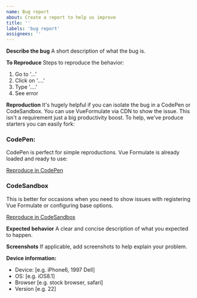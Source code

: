 ```yaml
---
name: Bug report
about: Create a report to help us improve
title: ''
labels: 'bug report'
assignees: ''
---
```


**Describe the bug**
A short description of what the bug is.

**To Reproduce**
Steps to reproduce the behavior:
1. Go to '...'
2. Click on '....'
3. Type '....'
4. See error

**Reproduction**
It's hugely helpful if you can isolate the bug in a CodePen or CodeSandbox. You can use VueFormulate via CDN to show the issue. This isn't a requirement just a big productivity boost. To help, we've produce starters you can easily fork:

### CodePen:
CodePen is perfect for simple reproductions. Vue Formulate is already loaded and ready to use:

[Reproduce in CodePen](https://codepen.io/boyd/pen/YzyJPor)

### CodeSandbox

This is better for occasions when you need to show issues with registering Vue Formulate or configuring base options.

[Reproduce in CodeSandbox](https://codesandbox.io/s/vue-formulate-reproduction-template-p5c1i?file=/src/components/Reproduction.vue)


**Expected behavior**
A clear and concise description of what you expected to happen.

**Screenshots**
If applicable, add screenshots to help explain your problem.

**Device information:**
 - Device: [e.g. iPhone6, 1997 Dell]
 - OS: [e.g. iOS8.1]
 - Browser [e.g. stock browser, safari]
 - Version [e.g. 22]
